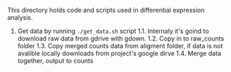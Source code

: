 This directory holds code and scripts used in differential expression analysis.

1. Get data by running `./get_data.sh` script
	1.1. Internaly it's goind to download raw data from gdrive with gdown.
	1.2. Copy in to raw_counts folder
	1.3. Copy merged counts data from aligment folder, if data is not avalible locally downloads from project's google dirve
	1.4. Merge data together, output to counts

